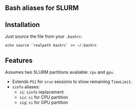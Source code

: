 Bash aliases for SLURM
----

## Installation

Just source the file from your `.bashrc`:

```
echo source `realpath bashrc` >> ~/.bashrc
```

## Features

Assumes two SLURM partitions available: `cpu` and `gpu`.

 - Extends `PS1` for `srun` sessions to show remaining `TimeLimit`.
 - `sinfo` aliases:
    - `si`: `sinfo` replacement
    - `sic`: `si` for CPU partition
    - `sig`: `si` for GPU partition
